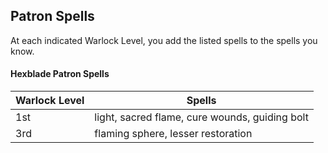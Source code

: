 ##  Patron Spells
At each indicated Warlock Level, you add the listed spells to the spells you know.

#### Hexblade Patron Spells
| Warlock Level | Spells                                         |
|---------------|------------------------------------------------|
| 1st           | light, sacred flame, cure wounds, guiding bolt |
| 3rd           | flaming sphere, lesser restoration             |
